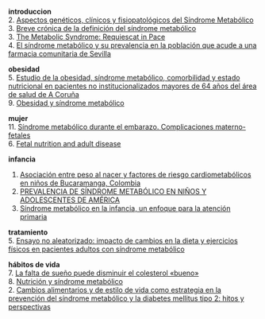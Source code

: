 **introduccion**  
2. [Aspectos genéticos, clínicos y fisiopatológicos del Síndrome Metabólico](/docs/resumenes/002.md)  
3. [Breve crónica de la definición del síndrome metabólico](/docs/resumenes/003.md)  
3. [The Metabolic Syndrome: Requiescat in Pace](/docs/resumenes/006.md)  
4. [El síndrome metabólico y su prevalencia en la población que acude a una farmacia comunitaria de Sevilla](/docs/resumenes/007.md)  


**obesidad**  
5. [Estudio de la obesidad, síndrome metabólico, comorbilidad y estado nutricional en pacientes no institucionalizados mayores de 64 años del área de salud de A Coruña](/docs/resumenes/005.md)  
9.  [Obesidad y síndrome metabólico](/docs/resumenes/012.md)  


**mujer**  
11. [Síndrome metabólico durante el embarazo. Complicaciones materno-fetales](/docs/resumenes/014.md)  
6.  [Fetal nutrition and adult disease](/docs/resumenes/009.md)  


**infancia**  
1. [Asociación entre peso al nacer y factores de riesgo cardiometabólicos en niños de Bucaramanga, Colombia](/docs/resumenes/001.md)  
10. [PREVALENCIA DE SÍNDROME METABÓLICO EN NIÑOS Y ADOLESCENTES DE AMÉRICA](/docs/resumenes/013.md)  
12. [Síndrome metabólico en la infancia, un enfoque para la atención primaria](/docs/resumenes/015.md)  
 

**tratamiento**  
5. [Ensayo no aleatorizado: impacto de cambios en la dieta y ejercicios físicos en pacientes adultos con síndrome metabólico](/docs/resumenes/008.md)  


**hábitos de vida**  
7.  [La falta de sueño puede disminuir el colesterol «bueno»](/docs/resumenes/010.md)  
8.  [Nutrición y síndrome metabólico](/docs/resumenes/011.md)  
2. [Cambios alimentarios y de estilo de vida como estrategia en la prevención del síndrome metabólico y la diabetes mellitus tipo 2: hitos y perspectivas](/docs/resumenes/004.md)  
